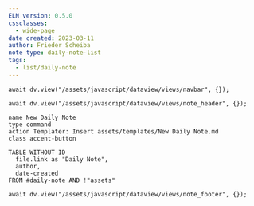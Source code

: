 ```yaml
---
ELN version: 0.5.0
cssclasses:
  - wide-page
date created: 2023-03-11
author: Frieder Scheiba
note type: daily-note-list
tags:
  - list/daily-note
---
```


```dataviewjs
await dv.view("/assets/javascript/dataview/views/navbar", {});
```

```dataviewjs
await dv.view("/assets/javascript/dataview/views/note_header", {});
```

```button
name New Daily Note
type command
action Templater: Insert assets/templates/New Daily Note.md
class accent-button
```

```dataview
TABLE WITHOUT ID
  file.link as "Daily Note", 
  author, 
  date-created
FROM #daily-note AND !"assets"
```

```dataviewjs
await dv.view("/assets/javascript/dataview/views/note_footer", {});
```
